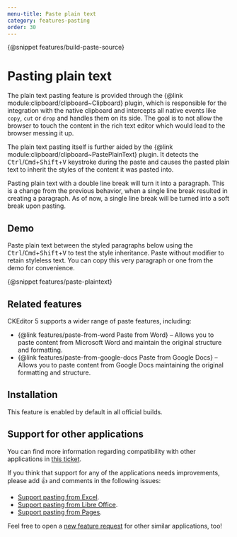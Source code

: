 ```yaml
---
menu-title: Paste plain text
category: features-pasting
order: 30
---
```


{@snippet features/build-paste-source}

# Pasting plain text

The plain text pasting feature is provided through the {@link module:clipboard/clipboard~Clipboard} plugin, which is responsible for the integration with the native clipboard and intercepts all native events like `copy`, `cut` or `drop` and handles them on its side. The goal is to not allow the browser to touch the content in the rich text editor which would lead to the browser messing it up.

The plain text pasting itself is further aided by the {@link module:clipboard/clipboard~PastePlainText} plugin. It detects the <kbd>Ctrl</kbd>/<kbd>Cmd</kbd>+<kbd>Shift</kbd>+<kbd>V</kbd> keystroke during the paste and causes the pasted plain text to inherit the styles of the content it was pasted into.

Pasting plain text with a double line break will turn it into a paragraph. This is a change from the previous behavior, when a single line break resulted in creating a paragraph. As of now, a single line break will be turned into a soft break upon pasting.

## Demo

Paste plain text between the styled paragraphs below using the <kbd>Ctrl</kbd>/<kbd>Cmd</kbd>+<kbd>Shift</kbd>+<kbd>V</kbd> to test the style inheritance. Paste without modifier to retain styleless text. You can copy this very paragraph or one from the demo for convenience.

{@snippet features/paste-plaintext}

## Related features

CKEditor 5 supports a wider range of paste features, including:
* {@link features/paste-from-word Paste from Word} &ndash; Allows you to paste content from Microsoft Word and maintain the original structure and formatting.
* {@link features/paste-from-google-docs Paste from Google Docs} &ndash; Allows you to paste content from Google Docs maintaining the original formatting and structure.
<!-- * {@link features/html-embed Raw HTML embedding} &ndash; Lets you paste HTML source into the edited content and keep the output. -->

## Installation

<info-box info>
	This feature is enabled by default in all official builds. <!-- The installation instructions are for developers interested in building their own custom rich-text editor. -->
</info-box>

## Support for other applications

You can find more information regarding compatibility with other applications in [this ticket](https://github.com/ckeditor/ckeditor5/issues/1184#issuecomment-409828069).

If you think that support for any of the applications needs improvements, please add 👍  and comments in the following issues:

* [Support pasting from Excel](https://github.com/ckeditor/ckeditor5/issues/2513).
* [Support pasting from Libre Office](https://github.com/ckeditor/ckeditor5/issues/2520).
* [Support pasting from Pages](https://github.com/ckeditor/ckeditor5/issues/2527).

Feel free to open a [new feature request](https://github.com/ckeditor/ckeditor5/issues/new/choose) for other similar applications, too!
